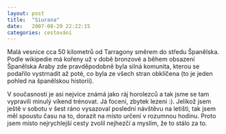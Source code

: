 ```yaml
---
layout: post
title:  "Siurana"
date:   2007-08-29 22:22:15
categories: cestování
---
```


Malá vesnice cca 50 kilometrů od Tarragony směrem do středu Španělska. Podle wikipedie má kořeny už v době bronzové a během obsazení Španělska Araby zde pravděpodobně byla silná komunita, kterou se podařilo vystrnadit až poté, co byla ze všech stran obklíčena (to je jeden pohled na španělskou historii).

V současnosti je asi nejvíce známá jako ráj horolezců a tak jsme se tam vypravili minulý víkend trénovat. Já focení, zbytek lezeni :). Jelikož jsem ještě v sobotu v šest ráno vysazoval poslední návštěvu na letišti, tak jsem měl spoustu času na to, dorazit na místo určení v rozumnou hodinu. Proto jsem místo nejrychlejší cesty zvolil nejhezčí a myslím, že to stálo za to.